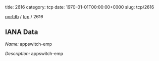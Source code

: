 title: 2616
category: tcp
date: 1970-01-01T00:00:00+0000
slug: tcp/2616

[portdb](/) / [tcp](/category/tcp.html) / 2616


## IANA Data

_Name:_ appswitch-emp

_Description:_ appswitch-emp

